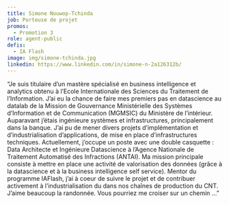 ```yaml
---
title: Simone Nouwop-Tchinda
job: Porteuse de projet
promos:
  - Promotion 3
role: agent-public
defis:
  - IA Flash
image: img/simone-tchinda.jpg
linkedin: https://www.linkedin.com/in/simone-n-2a126312b/
---
```


“Je suis titulaire d’un mastère spécialisé en business intelligence et analytics obtenu à l’Ecole Internationale des Sciences du Traitement de l’Information. J’ai eu la chance de faire mes premiers pas en datascience au datalab de la Mission de Gouvernance Ministérielle des Systèmes d’Information et de Communication (MGMSIC) du Ministère de l’intérieur. Auparavant j’étais ingénieure systèmes et infrastructures, principalement dans la banque. J’ai pu de mener divers projets d’implémentation et d’industrialisation d’applications, de mise en place d’infrastructures techniques. Actuellement, j’occupe un poste avec une double casquette : Data Architecte et Ingénieure Datascience à l’Agence Nationale de Traitement Automatisé des Infractions (ANTAI). Ma mission principale consiste à mettre en place une activité de valorisation des données (grâce à la datascience et à la business intelligence self service). Mentor du programme IAFlash, j’ai à coeur de suivre le projet et de contribuer activement à l’industrialisation du dans nos chaînes de production du CNT. J’aime beaucoup la randonnée. Vous pourriez me croiser sur un chemin …”
